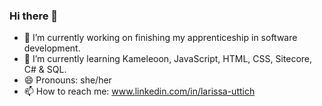 ### Hi there 👋
- 🔭 I’m currently working on finishing my apprenticeship in software development.
- 🌱 I’m currently learning Kameleoon, JavaScript, HTML, CSS, Sitecore, C# & SQL.
- 😄 Pronouns: she/her
- 📫 How to reach me: www.linkedin.com/in/larissa-uttich
<!--
**Lauttich/Lauttich** is a ✨ _special_ ✨ repository because its `README.md` (this file) appears on your GitHub profile.

Here are some ideas to get you started:

- 👯 I’m looking to collaborate on ...
- 🤔 I’m looking for help with ...
- 💬 Ask me about ...

- ⚡ Fun fact: ...
-->
